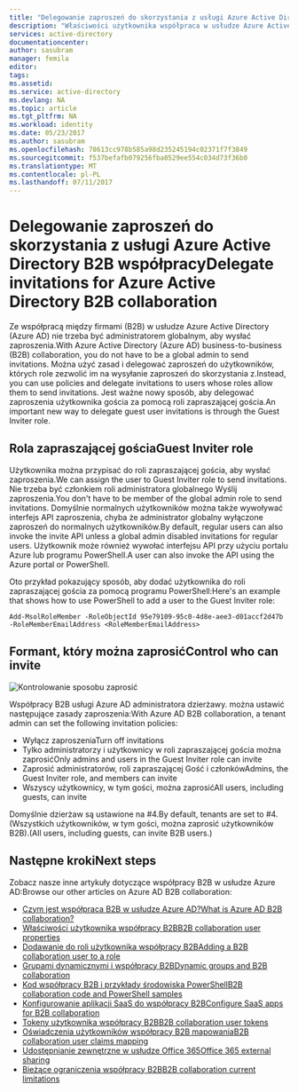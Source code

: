 ```yaml
---
title: "Delegowanie zaproszeń do skorzystania z usługi Azure Active Directory B2B współpracy | Dokumentacja firmy Microsoft"
description: "Właściwości użytkownika współpraca w usłudze Azure Active Directory B2B są konfigurowane"
services: active-directory
documentationcenter: 
author: sasubram
manager: femila
editor: 
tags: 
ms.assetid: 
ms.service: active-directory
ms.devlang: NA
ms.topic: article
ms.tgt_pltfrm: NA
ms.workload: identity
ms.date: 05/23/2017
ms.author: sasubram
ms.openlocfilehash: 78613cc978b585a98d235245194c02371f7f3849
ms.sourcegitcommit: f537befafb079256fba0529ee554c034d73f36b0
ms.translationtype: MT
ms.contentlocale: pl-PL
ms.lasthandoff: 07/11/2017
---
```

# <a name="delegate-invitations-for-azure-active-directory-b2b-collaboration"></a><span data-ttu-id="7ec48-103">Delegowanie zaproszeń do skorzystania z usługi Azure Active Directory B2B współpracy</span><span class="sxs-lookup"><span data-stu-id="7ec48-103">Delegate invitations for Azure Active Directory B2B collaboration</span></span>

<span data-ttu-id="7ec48-104">Ze współpracą między firmami (B2B) w usłudze Azure Active Directory (Azure AD) nie trzeba być administratorem globalnym, aby wysłać zaproszenia.</span><span class="sxs-lookup"><span data-stu-id="7ec48-104">With Azure Active Directory (Azure AD) business-to-business (B2B) collaboration, you do not have to be a global admin to send invitations.</span></span> <span data-ttu-id="7ec48-105">Można użyć zasad i delegować zaproszeń do użytkowników, których role zezwolić im na wysyłanie zaproszeń do skorzystania z.</span><span class="sxs-lookup"><span data-stu-id="7ec48-105">Instead, you can use policies and delegate invitations to users whose roles allow them to send invitations.</span></span> <span data-ttu-id="7ec48-106">Jest ważne nowy sposób, aby delegować zaproszenia użytkownika gościa za pomocą roli zapraszającej gościa.</span><span class="sxs-lookup"><span data-stu-id="7ec48-106">An important new way to delegate guest user invitations is through the Guest Inviter role.</span></span>

## <a name="guest-inviter-role"></a><span data-ttu-id="7ec48-107">Rola zapraszającej gościa</span><span class="sxs-lookup"><span data-stu-id="7ec48-107">Guest Inviter role</span></span>
<span data-ttu-id="7ec48-108">Użytkownika można przypisać do roli zapraszającej gościa, aby wysłać zaproszenia.</span><span class="sxs-lookup"><span data-stu-id="7ec48-108">We can assign the user to Guest Inviter role to send invitations.</span></span> <span data-ttu-id="7ec48-109">Nie trzeba być członkiem roli administratora globalnego Wyślij zaproszenia.</span><span class="sxs-lookup"><span data-stu-id="7ec48-109">You don't have to be member of the global admin role to send invitations.</span></span> <span data-ttu-id="7ec48-110">Domyślnie normalnych użytkowników można także wywoływać interfejs API zaproszenia, chyba że administrator globalny wyłączone zaproszeń do normalnych użytkowników.</span><span class="sxs-lookup"><span data-stu-id="7ec48-110">By default, regular users can also invoke the invite API unless a global admin disabled invitations for regular users.</span></span> <span data-ttu-id="7ec48-111">Użytkownik może również wywołać interfejsu API przy użyciu portalu Azure lub programu PowerShell.</span><span class="sxs-lookup"><span data-stu-id="7ec48-111">A user can also invoke the API using the Azure portal or PowerShell.</span></span>

<span data-ttu-id="7ec48-112">Oto przykład pokazujący sposób, aby dodać użytkownika do roli zapraszającej gościa za pomocą programu PowerShell:</span><span class="sxs-lookup"><span data-stu-id="7ec48-112">Here's an example that shows how to use PowerShell to add a user to the Guest Inviter role:</span></span>

```
Add-MsolRoleMember -RoleObjectId 95e79109-95c0-4d8e-aee3-d01accf2d47b -RoleMemberEmailAddress <RoleMemberEmailAddress>
```

## <a name="control-who-can-invite"></a><span data-ttu-id="7ec48-113">Formant, który można zaprosić</span><span class="sxs-lookup"><span data-stu-id="7ec48-113">Control who can invite</span></span>

![Kontrolowanie sposobu zaprosić](media/active-directory-b2b-delegate-invitations/control-who-to-invite.png)

<span data-ttu-id="7ec48-115">Współpracy B2B usługi Azure AD administratora dzierżawy. można ustawić następujące zasady zaproszenia:</span><span class="sxs-lookup"><span data-stu-id="7ec48-115">With Azure AD B2B collaboration, a tenant admin can set the following invitation policies:</span></span>

- <span data-ttu-id="7ec48-116">Wyłącz zaproszenia</span><span class="sxs-lookup"><span data-stu-id="7ec48-116">Turn off invitations</span></span>
- <span data-ttu-id="7ec48-117">Tylko administratorzy i użytkownicy w roli zapraszającej gościa można zaprosić</span><span class="sxs-lookup"><span data-stu-id="7ec48-117">Only admins and users in the Guest Inviter role can invite</span></span>
- <span data-ttu-id="7ec48-118">Zaprosić administratorów, roli zapraszającej Gość i członków</span><span class="sxs-lookup"><span data-stu-id="7ec48-118">Admins, the Guest Inviter role, and members can invite</span></span>
- <span data-ttu-id="7ec48-119">Wszyscy użytkownicy, w tym gości, można zaprosić</span><span class="sxs-lookup"><span data-stu-id="7ec48-119">All users, including guests, can invite</span></span>

<span data-ttu-id="7ec48-120">Domyślnie dzierżaw są ustawione na #4.</span><span class="sxs-lookup"><span data-stu-id="7ec48-120">By default, tenants are set to #4.</span></span> <span data-ttu-id="7ec48-121">(Wszystkich użytkowników, w tym gości, można zaprosić użytkowników B2B).</span><span class="sxs-lookup"><span data-stu-id="7ec48-121">(All users, including guests, can invite B2B users.)</span></span>

## <a name="next-steps"></a><span data-ttu-id="7ec48-122">Następne kroki</span><span class="sxs-lookup"><span data-stu-id="7ec48-122">Next steps</span></span>

<span data-ttu-id="7ec48-123">Zobacz nasze inne artykuły dotyczące współpracy B2B w usłudze Azure AD:</span><span class="sxs-lookup"><span data-stu-id="7ec48-123">Browse our other articles on Azure AD B2B collaboration:</span></span>

* [<span data-ttu-id="7ec48-124">Czym jest współpraca B2B w usłudze Azure AD?</span><span class="sxs-lookup"><span data-stu-id="7ec48-124">What is Azure AD B2B collaboration?</span></span>](active-directory-b2b-what-is-azure-ad-b2b.md)
* [<span data-ttu-id="7ec48-125">Właściwości użytkownika współpracy B2B</span><span class="sxs-lookup"><span data-stu-id="7ec48-125">B2B collaboration user properties</span></span>](active-directory-b2b-user-properties.md)
* [<span data-ttu-id="7ec48-126">Dodawanie do roli użytkownika współpracy B2B</span><span class="sxs-lookup"><span data-stu-id="7ec48-126">Adding a B2B collaboration user to a role</span></span>](active-directory-b2b-add-guest-to-role.md)
* [<span data-ttu-id="7ec48-127">Grupami dynamicznymi i współpracy B2B</span><span class="sxs-lookup"><span data-stu-id="7ec48-127">Dynamic groups and B2B collaboration</span></span>](active-directory-b2b-dynamic-groups.md)
* [<span data-ttu-id="7ec48-128">Kod współpracy B2B i przykłady środowiska PowerShell</span><span class="sxs-lookup"><span data-stu-id="7ec48-128">B2B collaboration code and PowerShell samples</span></span>](active-directory-b2b-code-samples.md)
* [<span data-ttu-id="7ec48-129">Konfigurowanie aplikacji SaaS do współpracy B2B</span><span class="sxs-lookup"><span data-stu-id="7ec48-129">Configure SaaS apps for B2B collaboration</span></span>](active-directory-b2b-configure-saas-apps.md)
* [<span data-ttu-id="7ec48-130">Tokeny użytkownika współpracy B2B</span><span class="sxs-lookup"><span data-stu-id="7ec48-130">B2B collaboration user tokens</span></span>](active-directory-b2b-user-token.md)
* [<span data-ttu-id="7ec48-131">Oświadczenia użytkowników współpracy B2B mapowania</span><span class="sxs-lookup"><span data-stu-id="7ec48-131">B2B collaboration user claims mapping</span></span>](active-directory-b2b-claims-mapping.md)
* [<span data-ttu-id="7ec48-132">Udostępnianie zewnętrzne w usłudze Office 365</span><span class="sxs-lookup"><span data-stu-id="7ec48-132">Office 365 external sharing</span></span>](active-directory-b2b-o365-external-user.md)
* [<span data-ttu-id="7ec48-133">Bieżące ograniczenia współpracy B2B</span><span class="sxs-lookup"><span data-stu-id="7ec48-133">B2B collaboration current limitations</span></span>](active-directory-b2b-current-limitations.md)
